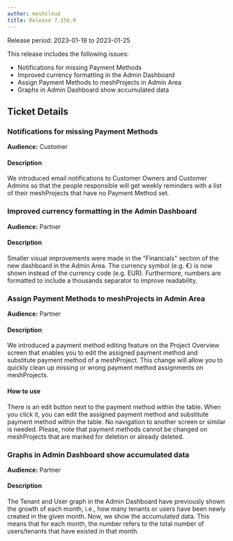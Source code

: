 ```yaml
---
author: meshcloud
title: Release 7.156.0
---
```


Release period: 2023-01-18 to 2023-01-25

This release includes the following issues:
* Notifications for missing Payment Methods
* Improved currency formatting in the Admin Dashboard
* Assign Payment Methods to meshProjects in Admin Area
* Graphs in Admin Dashboard show accumulated data
<!--truncate-->

## Ticket Details
### Notifications for missing Payment Methods
**Audience:** Customer<br>

#### Description
We introduced email notifications to Customer Owners and Customer Admins 
so that the people responsible will get weekly reminders with a list of 
their meshProjects that have no Payment Method set.

### Improved currency formatting in the Admin Dashboard
**Audience:** Partner<br>

#### Description
Smaller visual improvements were made in the "Financials" section of the new
dashboard in the Admin Area. The currency symbol (e.g. €) is now shown instead
of the currency code (e.g. EUR). Furthermore, numbers are formatted to include
a thousands separator to improve readability.

### Assign Payment Methods to meshProjects in Admin Area
**Audience:** Partner<br>

#### Description
We introduced a payment method editing feature on the Project Overview screen that enables you to edit the assigned 
payment method and substitute payment method of a meshProject. This change will allow you to quickly clean up missing
or wrong payment method assignments on meshProjects.

#### How to use
There is an edit button next to the payment method within the table. When you click it, you can edit the assigned 
payment method and substitute payment method within the table. No navigation to another screen or similar is needed. 
Please, note that payment methods cannot be changed on meshProjects that are marked for deletion or already deleted.

### Graphs in Admin Dashboard show accumulated data
**Audience:** Partner<br>

#### Description
The Tenant and User graph in the Admin Dashboard have previously shown the
growth of each month, i.e., how many tenants or users have been newly created
in the given month. Now, we show the accumulated data. This means that for
each month, the number refers to the total number of users/tenants that have
existed in that month.

